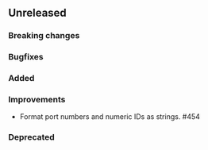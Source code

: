 ## Unreleased

### Breaking changes

### Bugfixes

### Added

### Improvements

* Format port numbers and numeric IDs as strings. #454

### Deprecated


<!-- All empty sections:

## Unreleased

### Breaking changes

### Bugfixes

### Added

### Improvements

### Deprecated

-->
